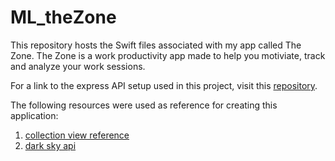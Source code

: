 # ML_theZone

This repository hosts the Swift files associated with my app called The Zone.  The Zone is a work productivity app made to help you motiviate, track and analyze your work sessions. 

For a link to the express API setup used in this project, visit this [repository](https://github.com/evapphilips/QH_theZoneApi). 

The following resources were used as reference for creating this application:
1. [collection view reference](https://stackoverflow.com/questions/35045155/how-to-create-a-centered-uicollectionview-like-in-spotifys-player)
2. [dark sky api](https://darksky.net/dev)

